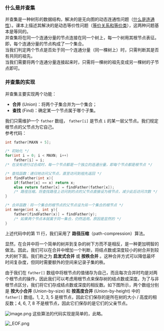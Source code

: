 

### 什么是并查集
并查集是一种树形的数据结构，解决的是无向图的动态连通性问题（[什么是连通性](https://www.yuque.com/xianyuxuan/coding/tiympp#eMLtK)）。课本上描述其解决的是动态等价性问题（[等价关系和等价类](https://www.yuque.com/xianyuxuan/coding/lfxqyr#tibwO)），这两种问题基本是等同的。<br />并查集将在同一个连通分量的节点连接在同一个树上，每一个树用其根节点表征。即，每个连通分量的节点构成了一个集合。<br />当我们判定两个节点是否处于同一个连通分量（同一棵树上）时，只需判断其是否有共同的祖先。<br />当我们需要将两个连通分量连接起来时，只需将一棵树的祖先变成另一棵树的子节点即可。


### 并查集的实现
并查集主要实现两个功能：

   - **合并** (Union)：将两个子集合并为一个集合；
   - **查找** (Find)：确定某一个节点属于哪个子集。

我们只需维护一个 `father` 数组， `father[i]` 是节点 `i` 的某一层父节点。我们规定根节点的父节点为它自己。<br />参考代码：
```c
int father[MAXN + 5];

/* 初始化 */
for(int i = 0; i < MAXN; i++)
    father[i] = i;
/* 在没有进行过合成时，每一个节点都是一个独立的连通分量，即每个节点都是根节点 */

/* 查找函数：递归地访问父节点，直至访问到祖先返回 */
int findFather(int x){
    if(father[x] == x) return x;
    else return father[x] = findFather(father[x]);
    /* 路径压缩。将查找路径上访问到的点的父节点直接设为根节点，减少此后访问次数 */
}

/* 合并函数：将一个集合的根节点的父节点设为另一个集合的根节点 */
int merge(int x, int y){
    father[findFather(x)] = findFather(y);
    /* 如果两个节点本就属于同一集合，仍然适用。原因是显然的 */
}
```
上述代码中的第 11 行，我们采用了 **路径压缩**（path-compression）算法。

显然，在合并中将一个简单的树并到复杂的树下方而不是相反，是一种更加明智的做法。因此，我们可以在合并中增加一个判断，将结点数或深度较小的树合并到较大的树下面。我们称之为 **启发式合并** 或 **按秩合并** 。这种合并方式可以降低最坏时间复杂度，但同时需要额外的空间来记录子集的秩。

由于我们在 `father[]` 数组中将根节点的值储存为自己，而且每次合并时均是对两个根节点的操作，因此我们可以考虑用根节点来保存树的结点数或深度。为了与非根节点区分，我们将它们存成结点数或深度的相反数。如下图所示，两个数组分别是 **按大小合并** (Union-by-size) 和 **按高度合并** (Union-by-height) 中的 `father[]` 数组。1, 2, 3, 5 是根节点，因此它们保存的是所在树的大小 / 高度的相反数；4, 6, 7, 8 不是根节点，因此它们保存的是它们的父亲节点。

![image.png](./assets/1606282731424-9e6e4b08-e9a1-4ba2-b92d-38ade9743914.png)
这些算法的代码实现是简单的，此略。

![_EOF.png](./assets/1606282863100-66204d84-35bc-407a-a4c2-1902829a2568.png)
